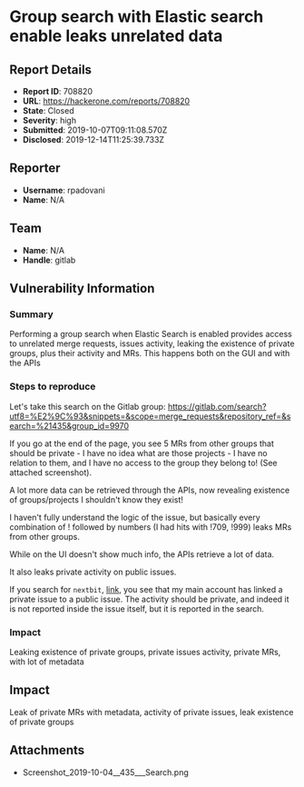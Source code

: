 # Group search with Elastic search enable leaks unrelated data

## Report Details
- **Report ID**: 708820
- **URL**: https://hackerone.com/reports/708820
- **State**: Closed
- **Severity**: high
- **Submitted**: 2019-10-07T09:11:08.570Z
- **Disclosed**: 2019-12-14T11:25:39.733Z

## Reporter
- **Username**: rpadovani
- **Name**: N/A

## Team
- **Name**: N/A
- **Handle**: gitlab

## Vulnerability Information
### Summary

Performing a group search when Elastic Search is enabled provides access to unrelated merge requests, issues activity, leaking the existence of private groups, plus their activity and MRs.
This happens both on the GUI and with the APIs 

### Steps to reproduce

Let's take this search on the Gitlab group: https://gitlab.com/search?utf8=%E2%9C%93&snippets=&scope=merge_requests&repository_ref=&search=%21435&group_id=9970

If you go at the end of the page, you see 5 MRs from other groups that should be private - I have no idea what are those projects - I have no relation to them, and I have no access to the group they belong to! (See attached screenshot).

A lot more data can be retrieved through the APIs, now revealing existence of groups/projects I shouldn't know they exist!

I haven't fully understand the logic of the issue, but basically every combination of ! followed by numbers (I had hits with !709, !999) leaks MRs from other groups.

While on the UI doesn't show much info, the APIs retrieve a lot of data.

It also leaks private activity on public issues.

If you search for `nextbit`, [link](https://gitlab.com/search?utf8=%E2%9C%93&snippets=&scope=notes&repository_ref=&search=nextbit&group_id=9970), you see that my main account has linked a private issue to a public issue. The activity should be private, and indeed it is not reported inside the issue itself, but it is reported in the search.

### Impact

Leaking existence of private groups, private issues activity, private MRs, with lot of metadata

## Impact

Leak of private MRs with metadata, activity of private issues, leak existence of private groups

## Attachments
- Screenshot_2019-10-04__435___Search.png
